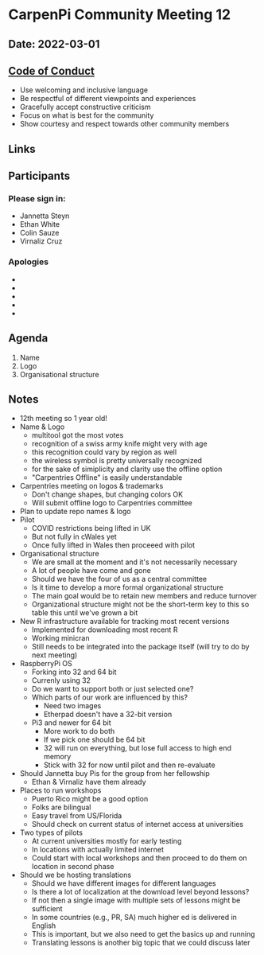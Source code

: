 # CarpenPi Community Meeting 12
## Date: 2022-03-01

## [Code of Conduct](https://docs.carpentries.org/topic_folders/policies/code-of-conduct.html)

* Use welcoming and inclusive language
* Be respectful of different viewpoints and experiences
* Gracefully accept constructive criticism
* Focus on what is best for the community
* Show courtesy and respect towards other community members

## Links

## Participants
### Please sign in:
* Jannetta Steyn
* Ethan White
* Colin Sauze
* Virnaliz Cruz

### Apologies
* 
* 
* 
* 
* 

## Agenda
1. Name
2. Logo
3. Organisational structure
    
## Notes

* 12th meeting so 1 year old!
* Name & Logo
    * multitool got the most votes
    * recognition of a swiss army knife might very with age
    * this recognition could vary by region as well
    * the wireless symbol is pretty universally recognized
    * for the sake of simiplicity and clarity use the offline option
    * "Carpentries Offline" is easily understandable
* Carpentries meeting on logos & trademarks
    * Don't change shapes, but changing colors OK
    * Will submit offline logo to Carpentries committee
* Plan to update repo names & logo
* Pilot
    * COVID restrictions being lifted in UK
    * But not fully in cWales yet
    * Once fully lifted in Wales then proceeed with pilot
* Organisational structure
    * We are small at the moment and it's not necessarily necessary
    * A lot of people have come and gone
    * Should we have the four of us as a central committee
    * Is it time to develop a more formal organizational structure
    * The main goal would be to retain new members and reduce turnover
    * Organizational structure might not be the short-term key to this so table this until we've grown a bit
* New R infrastructure available for tracking most recent versions
    * Implemented for downloading most recent R
    * Working minicran
    * Still needs to be integrated into the package itself (will try to do by next meeting)
* RaspberryPi OS
    * Forking into 32 and 64 bit
    * Currenly using 32
    * Do we want to support both or just selected one?
    * Which parts of our work are influenced by this?
        * Need two images
        * Etherpad doesn't have a 32-bit version
    * Pi3 and newer for 64 bit
        * More work to do both
        * If we pick one should be 64 bit
        * 32 will run on everything, but lose full access to high end memory
        * Stick with 32 for now until pilot and then re-evaluate
* Should Jannetta buy Pis for the group from her fellowship
    * Ethan & Virnaliz have them already
* Places to run workshops
    * Puerto Rico might be a good option
    * Folks are bilingual
    * Easy travel from US/Florida
    * Should check on current status of internet access at universities
* Two types of pilots
    * At current universities mostly for early testing
    * In locations with actually limited internet
    * Could start with local workshops and then proceed to do them on location in second phase
* Should we be hosting translations
    * Should we have different images for different languages
    * Is there a lot of localization at the download level beyond lessons?
    * If not then a single image with multiple sets of lessons might be sufficient
    * In some countries (e.g., PR, SA) much higher ed is delivered in English
    * This is important, but we also need to get the basics up and running
    * Translating lessons is another big topic that we could discuss later
